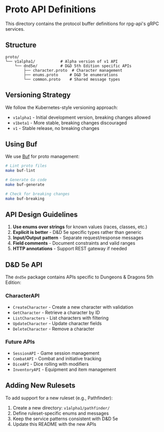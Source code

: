 # Proto API Definitions

This directory contains the protocol buffer definitions for rpg-api's gRPC services.

## Structure

```
proto/
└── v1alpha1/           # Alpha version of v1 API
    └── dnd5e/          # D&D 5th Edition specific APIs
        ├── character.proto  # Character management
        ├── enums.proto     # D&D 5e enumerations
        └── common.proto    # Shared message types
```

## Versioning Strategy

We follow the Kubernetes-style versioning approach:
- `v1alpha1` - Initial development version, breaking changes allowed
- `v1beta1` - More stable, breaking changes discouraged
- `v1` - Stable release, no breaking changes

## Using Buf

We use [Buf](https://buf.build) for proto management:

```bash
# Lint proto files
make buf-lint

# Generate Go code
make buf-generate

# Check for breaking changes
make buf-breaking
```

## API Design Guidelines

1. **Use enums over strings** for known values (races, classes, etc.)
2. **Explicit is better** - D&D 5e specific types rather than generic
3. **Input/Output pattern** - Separate request/response messages
4. **Field comments** - Document constraints and valid ranges
5. **HTTP annotations** - Support REST gateway if needed

## D&D 5e API

The `dnd5e` package contains APIs specific to Dungeons & Dragons 5th Edition:

### CharacterAPI
- `CreateCharacter` - Create a new character with validation
- `GetCharacter` - Retrieve a character by ID
- `ListCharacters` - List characters with filtering
- `UpdateCharacter` - Update character fields
- `DeleteCharacter` - Remove a character

### Future APIs
- `SessionAPI` - Game session management
- `CombatAPI` - Combat and initiative tracking
- `DiceAPI` - Dice rolling with modifiers
- `InventoryAPI` - Equipment and item management

## Adding New Rulesets

To add support for a new ruleset (e.g., Pathfinder):

1. Create a new directory: `v1alpha1/pathfinder/`
2. Define ruleset-specific enums and messages
3. Keep the service patterns consistent with D&D 5e
4. Update this README with the new APIs